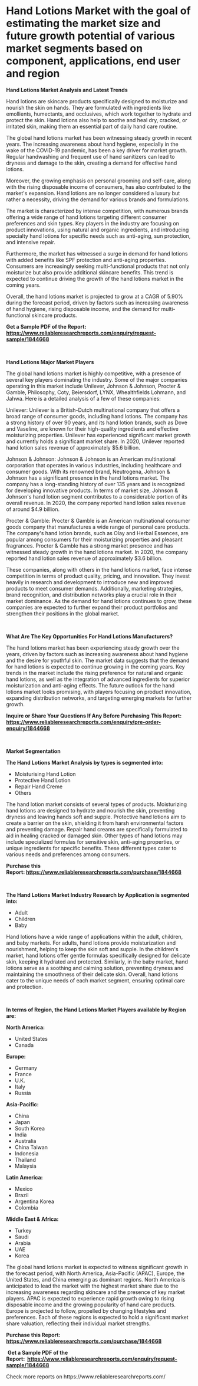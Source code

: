 <p><h1>Hand Lotions Market with the goal of estimating the market size and future growth potential of various market segments based on component, applications, end user and region</h1></p><p><strong>Hand Lotions Market Analysis and Latest Trends</strong></p>
<p><p>Hand lotions are skincare products specifically designed to moisturize and nourish the skin on hands. They are formulated with ingredients like emollients, humectants, and occlusives, which work together to hydrate and protect the skin. Hand lotions also help to soothe and heal dry, cracked, or irritated skin, making them an essential part of daily hand care routine.</p><p>The global hand lotions market has been witnessing steady growth in recent years. The increasing awareness about hand hygiene, especially in the wake of the COVID-19 pandemic, has been a key driver for market growth. Regular handwashing and frequent use of hand sanitizers can lead to dryness and damage to the skin, creating a demand for effective hand lotions.</p><p>Moreover, the growing emphasis on personal grooming and self-care, along with the rising disposable income of consumers, has also contributed to the market's expansion. Hand lotions are no longer considered a luxury but rather a necessity, driving the demand for various brands and formulations.</p><p>The market is characterized by intense competition, with numerous brands offering a wide range of hand lotions targeting different consumer preferences and skin types. Key players in the industry are focusing on product innovations, using natural and organic ingredients, and introducing specialty hand lotions for specific needs such as anti-aging, sun protection, and intensive repair.</p><p>Furthermore, the market has witnessed a surge in demand for hand lotions with added benefits like SPF protection and anti-aging properties. Consumers are increasingly seeking multi-functional products that not only moisturize but also provide additional skincare benefits. This trend is expected to continue driving the growth of the hand lotions market in the coming years.</p><p>Overall, the hand lotions market is projected to grow at a CAGR of 5.90% during the forecast period, driven by factors such as increasing awareness of hand hygiene, rising disposable income, and the demand for multi-functional skincare products.</p></p>
<p><strong>Get a Sample PDF of the Report:&nbsp; <a href="https://www.reliableresearchreports.com/enquiry/request-sample/1844668">https://www.reliableresearchreports.com/enquiry/request-sample/1844668</a></strong></p>
<p>&nbsp;</p>
<p><strong>Hand Lotions Major Market Players</strong></p>
<p><p>The global hand lotions market is highly competitive, with a presence of several key players dominating the industry. Some of the major companies operating in this market include Unilever, Johnson & Johnson, Procter & Gamble, Philosophy, Coty, Beiersdorf, LYNX, Whealthfields Lohmann, and Jahwa. Here is a detailed analysis of a few of these companies:</p><p>Unilever: Unilever is a British-Dutch multinational company that offers a broad range of consumer goods, including hand lotions. The company has a strong history of over 90 years, and its hand lotion brands, such as Dove and Vaseline, are known for their high-quality ingredients and effective moisturizing properties. Unilever has experienced significant market growth and currently holds a significant market share. In 2020, Unilever reported hand lotion sales revenue of approximately $5.6 billion.</p><p>Johnson & Johnson: Johnson & Johnson is an American multinational corporation that operates in various industries, including healthcare and consumer goods. With its renowned brand, Neutrogena, Johnson & Johnson has a significant presence in the hand lotions market. The company has a long-standing history of over 135 years and is recognized for developing innovative products. In terms of market size, Johnson & Johnson's hand lotion segment contributes to a considerable portion of its overall revenue. In 2020, the company reported hand lotion sales revenue of around $4.9 billion.</p><p>Procter & Gamble: Procter & Gamble is an American multinational consumer goods company that manufactures a wide range of personal care products. The company's hand lotion brands, such as Olay and Herbal Essences, are popular among consumers for their moisturizing properties and pleasant fragrances. Procter & Gamble has a strong market presence and has witnessed steady growth in the hand lotions market. In 2020, the company reported hand lotion sales revenue of approximately $3.6 billion.</p><p>These companies, along with others in the hand lotions market, face intense competition in terms of product quality, pricing, and innovation. They invest heavily in research and development to introduce new and improved products to meet consumer demands. Additionally, marketing strategies, brand recognition, and distribution networks play a crucial role in their market dominance. As the demand for hand lotions continues to grow, these companies are expected to further expand their product portfolios and strengthen their positions in the global market.</p></p>
<p>&nbsp;</p>
<p><strong>What Are The Key Opportunities For Hand Lotions Manufacturers?</strong></p>
<p><p>The hand lotions market has been experiencing steady growth over the years, driven by factors such as increasing awareness about hand hygiene and the desire for youthful skin. The market data suggests that the demand for hand lotions is expected to continue growing in the coming years. Key trends in the market include the rising preference for natural and organic hand lotions, as well as the integration of advanced ingredients for superior moisturization and anti-aging effects. The future outlook for the hand lotions market looks promising, with players focusing on product innovation, expanding distribution networks, and targeting emerging markets for further growth.</p></p>
<p><strong>Inquire or Share Your Questions If Any Before Purchasing This Report: <a href="https://www.reliableresearchreports.com/enquiry/pre-order-enquiry/1844668">https://www.reliableresearchreports.com/enquiry/pre-order-enquiry/1844668</a></strong></p>
<p>&nbsp;</p>
<p><strong>Market Segmentation</strong></p>
<p><strong>The Hand Lotions Market Analysis by types is segmented into:</strong></p>
<p><ul><li>Moisturising Hand Lotion</li><li>Protective Hand Lotion</li><li>Repair Hand Creme</li><li>Others</li></ul></p>
<p><p>The hand lotion market consists of several types of products. Moisturizing hand lotions are designed to hydrate and nourish the skin, preventing dryness and leaving hands soft and supple. Protective hand lotions aim to create a barrier on the skin, shielding it from harsh environmental factors and preventing damage. Repair hand creams are specifically formulated to aid in healing cracked or damaged skin. Other types of hand lotions may include specialized formulas for sensitive skin, anti-aging properties, or unique ingredients for specific benefits. These different types cater to various needs and preferences among consumers.</p></p>
<p><strong>Purchase this Report:&nbsp;<a href="https://www.reliableresearchreports.com/purchase/1844668">https://www.reliableresearchreports.com/purchase/1844668</a></strong></p>
<p>&nbsp;</p>
<p><strong>The Hand Lotions Market Industry Research by Application is segmented into:</strong></p>
<p><ul><li>Adult</li><li>Children</li><li>Baby</li></ul></p>
<p><p>Hand lotions have a wide range of applications within the adult, children, and baby markets. For adults, hand lotions provide moisturization and nourishment, helping to keep the skin soft and supple. In the children's market, hand lotions offer gentle formulas specifically designed for delicate skin, keeping it hydrated and protected. Similarly, in the baby market, hand lotions serve as a soothing and calming solution, preventing dryness and maintaining the smoothness of their delicate skin. Overall, hand lotions cater to the unique needs of each market segment, ensuring optimal care and protection.</p></p>
<p>&nbsp;</p>
<p><strong>In terms of Region, the Hand Lotions Market Players available by Region are:</strong></p>
<p>
    <p> <strong> North America: </strong>
        <ul>
            <li>United States</li>
            <li>Canada</li>
        </ul>
        </p> 
    <p> <strong> Europe: </strong>
        <ul>
            <li>Germany</li>
            <li>France</li>
            <li>U.K.</li>
            <li>Italy</li>
            <li>Russia</li>
        </ul>
        </p> 
    <p> <strong> Asia-Pacific: </strong>
        <ul>
            <li>China</li>
            <li>Japan</li>
            <li>South Korea</li>
            <li>India</li>
            <li>Australia</li>
            <li>China Taiwan</li>
            <li>Indonesia</li>
            <li>Thailand</li>
            <li>Malaysia</li>
        </ul>
        </p> 
    <p> <strong> Latin America: </strong>
        <ul>
            <li>Mexico</li>
            <li>Brazil</li>
            <li>Argentina Korea</li>
            <li>Colombia</li>
        </ul>
        </p> 
    <p> <strong> Middle East & Africa: </strong>
        <ul>
            <li>Turkey</li>
            <li>Saudi</li>
            <li>Arabia</li>
            <li>UAE</li>
            <li>Korea</li>
        </ul>
    </p>
    </p>
<p><p>The global hand lotions market is expected to witness significant growth in the forecast period, with North America, Asia-Pacific (APAC), Europe, the United States, and China emerging as dominant regions. North America is anticipated to lead the market with the highest market share due to the increasing awareness regarding skincare and the presence of key market players. APAC is expected to experience rapid growth owing to rising disposable income and the growing popularity of hand care products. Europe is projected to follow, propelled by changing lifestyles and preferences. Each of these regions is expected to hold a significant market share valuation, reflecting their individual market strengths.</p></p>
<p><strong>Purchase this Report: <a href="https://www.reliableresearchreports.com/purchase/1844668">https://www.reliableresearchreports.com/purchase/1844668</a></strong></p>
<p>&nbsp;<strong>Get a Sample PDF of the Report:&nbsp;&nbsp;<a href="https://www.reliableresearchreports.com/enquiry/request-sample/1844668">https://www.reliableresearchreports.com/enquiry/request-sample/1844668</a></strong></p>
<p><strong></strong></p>
<p>Check more reports on https://www.reliableresearchreports.com/</p>